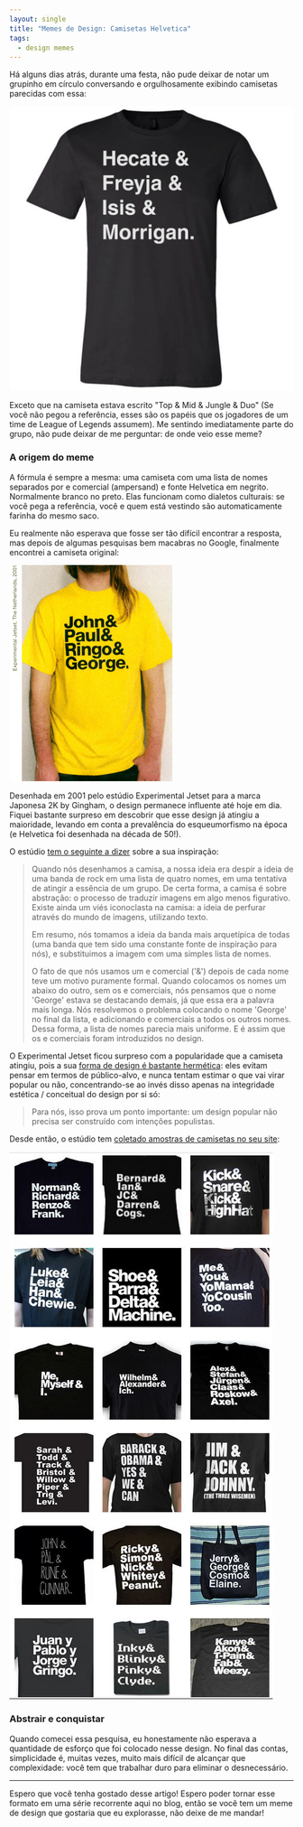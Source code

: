 ```yaml
---
layout: single
title: "Memes de Design: Camisetas Helvetica"
tags:
  - design memes
---
```


Há alguns dias atrás, durante uma festa, não pude deixar de notar um grupinho em círculo conversando e orgulhosamente exibindo camisetas parecidas com essa:

![Exemplo de camiseta Helvetica](/assets/images/helvetica-shirt-goddesses.jpg)

Exceto que na camiseta estava escrito "Top & Mid & Jungle & Duo" (Se você não pegou a referência, esses são os papéis que os jogadores de um time de League of Legends assumem). Me sentindo imediatamente parte do grupo, não pude deixar de me perguntar: de onde veio esse meme?

### A origem do meme
 
 A fórmula é sempre a mesma: uma camiseta com uma lista de nomes separados por e comercial (ampersand) e fonte Helvetica em negrito. Normalmente branco no preto. Elas funcionam como dialetos culturais: se você pega a referência, você e quem está vestindo são automaticamente farinha do mesmo saco.
 
Eu realmente não esperava que fosse ser tão difícil encontrar a resposta, mas depois de algumas pesquisas bem macabras no Google, finalmente encontrei a camiseta original:

![Camiseta Helvetica original](/assets/images/experimental-jetset-helvetica.png)

Desenhada em 2001 pelo estúdio Experimental Jetset para a marca Japonesa 2K by Gingham, o design permanece influente até hoje em dia. Fiquei bastante surpreso em descobrir que esse design já atingiu a maioridade, levando em conta a prevalência do esqueumorfismo  na época (e Helvetica foi desenhada na década de 50!).

O estúdio [tem o seguinte a dizer](https://www.experimentaljetset.nl/archive/john-paul-ringo-george) sobre a sua inspiração:

> Quando nós desenhamos a camisa, a nossa ideia era despir a ideia de uma banda de rock em uma lista de quatro nomes, em uma tentativa de atingir a essência de um grupo. De certa forma, a camisa é sobre abstração: o processo de traduzir imagens em algo menos figurativo. Existe ainda um viés iconoclasta na camisa: a ideia de perfurar através do mundo de imagens, utilizando texto.
>
> Em resumo, nós tomamos a ideia da banda mais arquetípica de todas (uma banda que tem sido uma constante fonte de inspiração para nós), e substituimos a imagem com uma simples lista de nomes.
>
> O fato de que nós usamos um e comercial ('&') depois de cada nome teve um motivo puramente formal. Quando colocamos os nomes um abaixo do outro, sem os e comerciais, nós pensamos que o nome 'George' estava se destacando demais, já que essa era a palavra mais longa. Nós resolvemos o problema colocando o nome 'George' no final da lista, e adicionando e comerciais a todos os outros nomes. Dessa forma, a lista de nomes parecia mais uniforme. E é assim que os e comerciais foram introduzidos no design.

O Experimental Jetset ficou surpreso com a popularidade que a camiseta atingiu, pois a sua [forma de design é bastante hermética](https://www.experimentaljetset.nl/archive/t-shirtism): eles evitam pensar em termos de público-alvo, e nunca tentam estimar o que vai virar popular ou não, concentrando-se ao invés disso apenas na integridade estética / conceitual do design por si só:

> Para nós, isso prova um ponto importante: um design popular não precisa ser construído com intenções populistas.

Desde então, o estúdio tem [coletado amostras de camisetas no seu site](https://www.experimentaljetset.nl/archive/t-shirtism):

![Coleção de camisetas Helvetica](/assets/images/helvetica-shirt-collection.jpg)

### Abstrair e conquistar

Quando comecei essa pesquisa, eu honestamente não esperava a quantidade de esforço que foi colocado nesse design. No final das contas, simplicidade é, muitas vezes, muito mais difícil de alcançar que complexidade: você tem que trabalhar duro para eliminar o desnecessário.

---

Espero que você tenha gostado desse artigo! Espero poder tornar esse formato em uma série recorrente aqui no blog, então se você tem um meme de design que gostaria que eu explorasse, não deixe de me mandar!